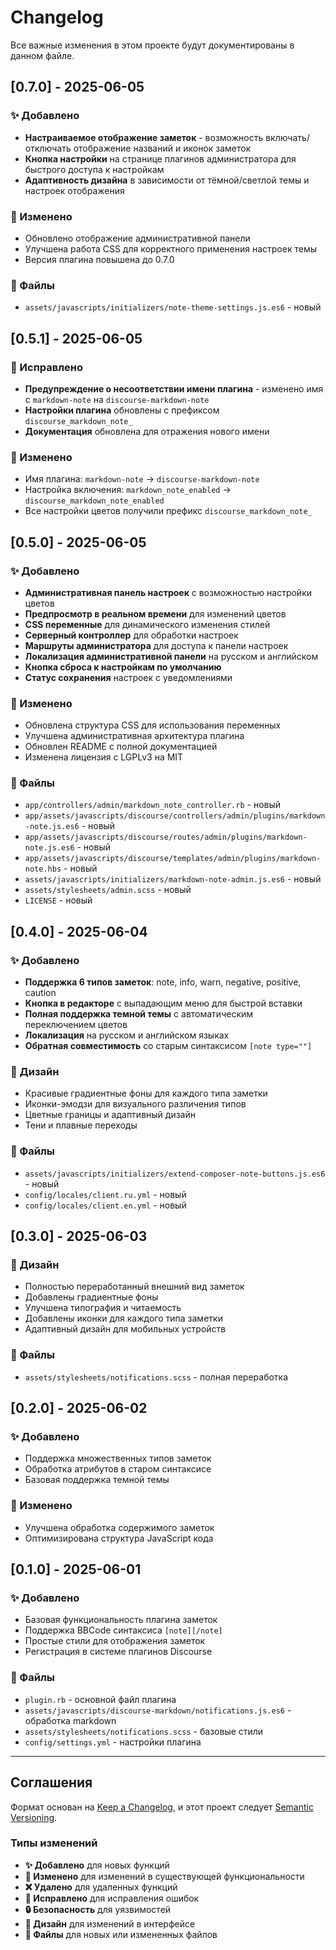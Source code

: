 # Changelog

Все важные изменения в этом проекте будут документированы в данном файле.

## [0.7.0] - 2025-06-05

### ✨ Добавлено
- **Настраиваемое отображение заметок** - возможность включать/отключать отображение названий и иконок заметок
- **Кнопка настройки** на странице плагинов администратора для быстрого доступа к настройкам
- **Адаптивность дизайна** в зависимости от тёмной/светлой темы и настроек отображения

### 🔧 Изменено
- Обновлено отображение административной панели 
- Улучшена работа CSS для корректного применения настроек темы
- Версия плагина повышена до 0.7.0

### 📁 Файлы
- `assets/javascripts/initializers/note-theme-settings.js.es6` - новый

## [0.5.1] - 2025-06-05

### 🐛 Исправлено
- **Предупреждение о несоответствии имени плагина** - изменено имя с `markdown-note` на `discourse-markdown-note`
- **Настройки плагина** обновлены с префиксом `discourse_markdown_note_`
- **Документация** обновлена для отражения нового имени

### 🔧 Изменено
- Имя плагина: `markdown-note` → `discourse-markdown-note`
- Настройка включения: `markdown_note_enabled` → `discourse_markdown_note_enabled`
- Все настройки цветов получили префикс `discourse_markdown_note_`

## [0.5.0] - 2025-06-05

### ✨ Добавлено
- **Административная панель настроек** с возможностью настройки цветов
- **Предпросмотр в реальном времени** для изменений цветов
- **CSS переменные** для динамического изменения стилей
- **Серверный контроллер** для обработки настроек
- **Маршруты администратора** для доступа к панели настроек
- **Локализация административной панели** на русском и английском
- **Кнопка сброса к настройкам по умолчанию**
- **Статус сохранения** настроек с уведомлениями

### 🔧 Изменено
- Обновлена структура CSS для использования переменных
- Улучшена административная архитектура плагина
- Обновлен README с полной документацией
- Изменена лицензия с LGPLv3 на MIT

### 📁 Файлы
- `app/controllers/admin/markdown_note_controller.rb` - новый
- `app/assets/javascripts/discourse/controllers/admin/plugins/markdown-note.js.es6` - новый  
- `app/assets/javascripts/discourse/routes/admin/plugins/markdown-note.js.es6` - новый
- `app/assets/javascripts/discourse/templates/admin/plugins/markdown-note.hbs` - новый
- `assets/javascripts/initializers/markdown-note-admin.js.es6` - новый
- `assets/stylesheets/admin.scss` - новый
- `LICENSE` - новый

## [0.4.0] - 2025-06-04

### ✨ Добавлено
- **Поддержка 6 типов заметок**: note, info, warn, negative, positive, caution
- **Кнопка в редакторе** с выпадающим меню для быстрой вставки
- **Полная поддержка темной темы** с автоматическим переключением цветов
- **Локализация** на русском и английском языках
- **Обратная совместимость** со старым синтаксисом `[note type=""]`

### 🎨 Дизайн
- Красивые градиентные фоны для каждого типа заметки
- Иконки-эмодзи для визуального различения типов
- Цветные границы и адаптивный дизайн
- Тени и плавные переходы

### 📁 Файлы
- `assets/javascripts/initializers/extend-composer-note-buttons.js.es6` - новый
- `config/locales/client.ru.yml` - новый
- `config/locales/client.en.yml` - новый

## [0.3.0] - 2025-06-03

### 🎨 Дизайн
- Полностью переработанный внешний вид заметок
- Добавлены градиентные фоны
- Улучшена типография и читаемость
- Добавлены иконки для каждого типа заметки
- Адаптивный дизайн для мобильных устройств

### 📁 Файлы
- `assets/stylesheets/notifications.scss` - полная переработка

## [0.2.0] - 2025-06-02

### ✨ Добавлено
- Поддержка множественных типов заметок
- Обработка атрибутов в старом синтаксисе
- Базовая поддержка темной темы

### 🔧 Изменено
- Улучшена обработка содержимого заметок
- Оптимизирована структура JavaScript кода

## [0.1.0] - 2025-06-01

### ✨ Добавлено
- Базовая функциональность плагина заметок
- Поддержка BBCode синтаксиса `[note][/note]`
- Простые стили для отображения заметок
- Регистрация в системе плагинов Discourse

### 📁 Файлы
- `plugin.rb` - основной файл плагина
- `assets/javascripts/discourse-markdown/notifications.js.es6` - обработка markdown
- `assets/stylesheets/notifications.scss` - базовые стили
- `config/settings.yml` - настройки плагина

---

## Соглашения

Формат основан на [Keep a Changelog](https://keepachangelog.com/en/1.0.0/),
и этот проект следует [Semantic Versioning](https://semver.org/spec/v2.0.0.html).

### Типы изменений
- **✨ Добавлено** для новых функций
- **🔧 Изменено** для изменений в существующей функциональности  
- **❌ Удалено** для удаленных функций
- **🐛 Исправлено** для исправления ошибок
- **🔒 Безопасность** для уязвимостей
- **🎨 Дизайн** для изменений в интерфейсе
- **📁 Файлы** для новых или измененных файлов
